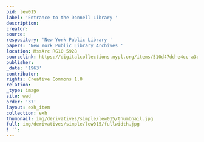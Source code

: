 ```yaml
---
pid: lew015
label: 'Entrance to the Donnell Library '
description:
creator:
source:
respository: 'New York Public Library '
papers: 'New York Public Library Archives '
location: MssArc RG10 5928
sourcelink: https://digitalcollections.nypl.org/items/510d47dd-e4cc-a3d9-e040-e00a18064a99
publisher:
_date: '1963'
contributor:
rights: Creative Commons 1.0
relation:
_type: image
site: wad
order: '37'
layout: exh_item
collection: exh
thumbnail: img/derivatives/simple/lew015/thumbnail.jpg
full: img/derivatives/simple/lew015/fullwidth.jpg
! '':
---
```

